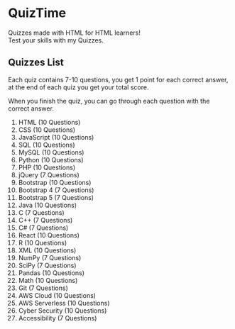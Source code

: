 <h1>QuizTime</h1>
Quizzes made with HTML for HTML learners!
<br>
Test your skills with my Quizzes.
<h2>Quizzes List</h2>
Each quiz contains 7-10 questions, you get 1 point for each correct answer, at the end of each quiz you get your total score.
<p></p>
When you finish the quiz, you can go through each question with the correct answer.
<br>
<ol>
  <li>HTML (10 Questions)</li>
  <li>CSS (10 Questions)</li>
  <li>JavaScript (10 Questions)</li>
  <li>SQL (10 Questions)</li>
  <li>MySQL (10 Questions)</li>
  <li>Python (10 Questions)</li>
  <li>PHP (10 Questions)</li>
  <li>jQuery (7 Questions)</li>
  <li>Bootstrap (10 Questions)</li>
  <li>Bootstrap 4 (7 Questions)</li>
  <li>Bootstrap 5 (7 Questions)</li>
  <li>Java (10 Questions)</li>
  <li>C (7 Questions)</li>
  <li>C++ (7 Questions)</li>
  <li>C# (7 Questions)</li>
  <li>React (10 Questions)</li>
  <li>R (10 Questions)</li>
  <li>XML (10 Questions)</li>
  <li>NumPy (7 Questions)</li>
  <li>SciPy (7 Questions)</li>
  <li>Pandas (10 Questions)</li>
  <li>Math (10 Questions)</li>
  <li>Git (7 Questions)</li>
  <li>AWS Cloud (10 Questions)</li>
  <li>AWS Serverless (10 Questions)</li>
  <li>Cyber Security (10 Questions)</li>
  <li>Accessibility (7 Questions)</li>
</ol>

